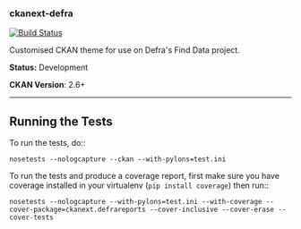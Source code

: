 ### ckanext-defra

[![Build Status](https://travis-ci.org/DEFRA/ckanext-defra.svg?branch=master)](https://travis-ci.org/DEFRA/ckanext-defra)

Customised CKAN theme for use on Defra's Find Data project.

**Status:** Development

**CKAN Version**: 2.6+


-----------------
Running the Tests
-----------------

To run the tests, do::

    nosetests --nologcapture --ckan --with-pylons=test.ini

To run the tests and produce a coverage report, first make sure you have
coverage installed in your virtualenv (``pip install coverage``) then run::

    nosetests --nologcapture --with-pylons=test.ini --with-coverage --cover-package=ckanext.defrareports --cover-inclusive --cover-erase --cover-tests
